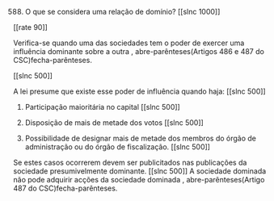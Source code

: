 588. O que  se considera uma  relação de domínio?
[[slnc 1000]]

[[rate 90]]

Verifica-se quando  uma  das sociedades tem o poder de exercer uma  influência  dominante  sobre a outra  , abre-parênteses(Artigos  486  e 487  do  CSC)fecha-parênteses.

[[slnc 500]]

A  lei  presume  que  existe  esse poder  de influência  quando haja:
[[slnc 500]]

1) Participação maioritária  no capital
[[slnc 500]]

2) Disposição  de mais  de metade  dos votos
[[slnc 500]]

3) Possibilidade  de designar  mais  de metade dos membros  do órgão de administração  ou do órgão de fiscalização.
[[slnc 500]]


Se  estes  casos  ocorrerem  devem  ser  publicitados  nas  publicações  da  sociedade presumivelmente  dominante.
[[slnc 500]]
A  sociedade  dominada  não  pode  adquirir  acções  da  sociedade dominada , abre-parênteses(Artigo 487  do CSC)fecha-parênteses.
